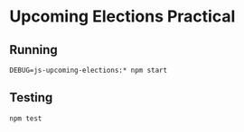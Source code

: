 # Upcoming Elections Practical

## Running

    DEBUG=js-upcoming-elections:* npm start

## Testing

    npm test
